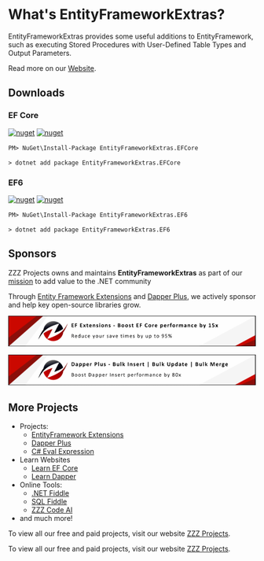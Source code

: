 What's EntityFrameworkExtras?
=====================

EntityFrameworkExtras provides some useful additions to EntityFramework, such as executing Stored Procedures with User-Defined Table Types and Output Parameters.

Read more on our [Website](https://entityframework-extras.net/overview).

## Downloads

### EF Core

[![nuget](https://img.shields.io/nuget/v/EntityFrameworkExtras.EFCore?logo=nuget&style=flat-square)](https://www.nuget.org/packages/EntityFrameworkExtras.EFCore)
[![nuget](https://img.shields.io/nuget/dt/EntityFrameworkExtras.EFCore?logo=nuget&style=flat-square)](https://www.nuget.org/packages/EntityFrameworkExtras.EFCore)

```
PM> NuGet\Install-Package EntityFrameworkExtras.EFCore
```

```
> dotnet add package EntityFrameworkExtras.EFCore
```

### EF6

[![nuget](https://img.shields.io/nuget/v/EntityFrameworkExtras.EF6?logo=nuget&style=flat-square)](https://www.nuget.org/packages/EntityFrameworkExtras.EF6)
[![nuget](https://img.shields.io/nuget/dt/EntityFrameworkExtras.EF6?logo=nuget&style=flat-square)](https://www.nuget.org/packages/EntityFrameworkExtras.EF6)

```
PM> NuGet\Install-Package EntityFrameworkExtras.EF6
```

```
> dotnet add package EntityFrameworkExtras.EF6
```

## Sponsors

ZZZ Projects owns and maintains **EntityFrameworkExtras** as part of our [mission](https://zzzprojects.com/mission) to add value to the .NET community

Through [Entity Framework Extensions](https://entityframework-extensions.net/?utm_source=zzzprojects&utm_medium=entityframeworkextras) and [Dapper Plus](https://dapper-plus.net/?utm_source=zzzprojects&utm_medium=entityframeworkextras), we actively sponsor and help key open-source libraries grow.

[![Entity Framework Extensions](https://raw.githubusercontent.com/zzzprojects/EntityFrameworkExtras/master/entity-framework-extensions-sponsor.png)](https://entityframework-extensions.net/bulk-insert?utm_source=zzzprojects&utm_medium=entityframeworkextras)

[![Dapper Plus](https://raw.githubusercontent.com/zzzprojects/EntityFrameworkExtras/master/dapper-plus-sponsor.png)](https://dapper-plus.net/bulk-insert?utm_source=zzzprojects&utm_medium=entityframeworkextras)

## More Projects

- Projects:
   - [EntityFramework Extensions](https://entityframework-extensions.net/)
   - [Dapper Plus](https://dapper-plus.net/)
   - [C# Eval Expression](https://eval-expression.net/)
- Learn Websites
   - [Learn EF Core](https://www.learnentityframeworkcore.com/)
   - [Learn Dapper](https://www.learndapper.com/)
- Online Tools:
   - [.NET Fiddle](https://dotnetfiddle.net/)
   - [SQL Fiddle](https://sqlfiddle.com/)
   - [ZZZ Code AI](https://zzzcode.ai/)
- and much more!

To view all our free and paid projects, visit our website [ZZZ Projects](https://zzzprojects.com/).

To view all our free and paid projects, visit our website [ZZZ Projects](https://zzzprojects.com/).

